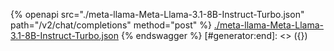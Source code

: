 [#generator:start]: <> ({ "template": "openapi" })
{% openapi src="./meta-llama-Meta-Llama-3.1-8B-Instruct-Turbo.json" path="/v2/chat/completions" method="post" %}
[./meta-llama-Meta-Llama-3.1-8B-Instruct-Turbo.json](./meta-llama-Meta-Llama-3.1-8B-Instruct-Turbo.json)
{% endswagger %}
[#generator:end]: <> ({})